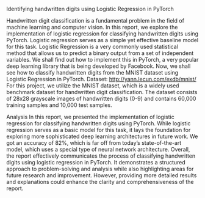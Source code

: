 Identifying handwritten digits using Logistic
Regression in PyTorch

Handwritten digit classification is a fundamental problem in the field of machine
learning and computer vision. In this report, we explore the implementation of
logistic regression for classifying handwritten digits using PyTorch. Logistic
regression serves as a simple yet effective baseline model for this task.
Logistic Regression is a very commonly used statistical method that allows us to
predict a binary output from a set of independent variables. We shall find out
how to implement this in PyTorch, a very popular deep learning library that is
being developed by Facebook.
Now, we shall see how to classify handwritten digits from the MNIST dataset
using Logistic Regression in PyTorch.
Dataset: http://yann.lecun.com/exdb/mnist/
For this project, we utilize the MNIST dataset, which is a widely used benchmark
dataset for handwritten digit classification. The dataset consists of 28x28
grayscale images of handwritten digits (0-9) and contains 60,000 training
samples and 10,000 test samples.

Analysis
In this report, we presented the implementation of logistic regression for
classifying handwritten digits using PyTorch. While logistic regression serves as a
basic model for this task, it lays the foundation for exploring more sophisticated
deep learning architectures in future work. We got an accuracy of 82%, which is
far off from today’s state-of-the-art model, which uses a special type of neural
network architecture.
Overall, the report effectively communicates the process of classifying
handwritten digits using logistic regression in PyTorch. It demonstrates a
structured approach to problem-solving and analysis while also highlighting
areas for future research and improvement. However, providing more detailed
results and explanations could enhance the clarity and comprehensiveness of
the report.
